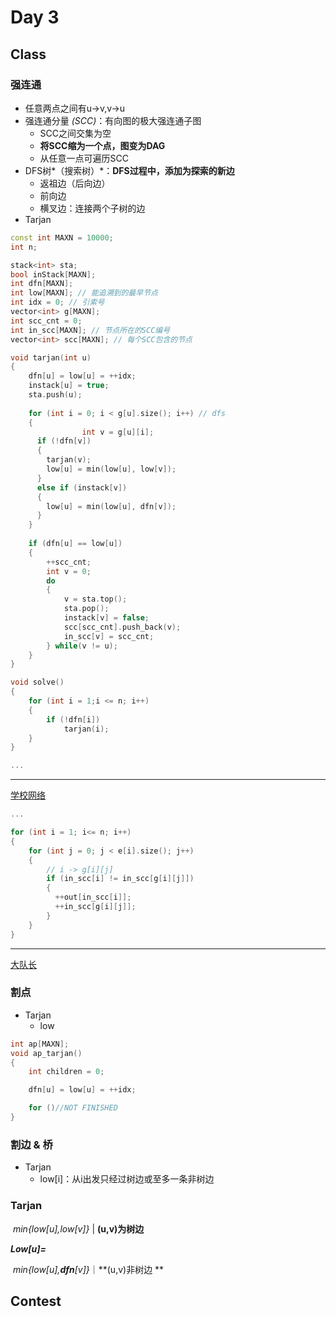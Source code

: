 # Day 3



## Class



### 强连通

+ 任意两点之间有u->v,v->u
+ 强连通分量 *(SCC)*：有向图的极大强连通子图
  + SCC之间交集为空
  + **将SCC缩为一个点，图变为DAG**
  + 从任意一点可遍历SCC
+ DFS树*（搜索树）*：**DFS过程中，添加为探索的新边**
  + 返祖边（后向边）
  + 前向边
  + 横叉边：连接两个子树的边
+ Tarjan

```c++
const int MAXN = 10000;
int n;

stack<int> sta;
bool inStack[MAXN];
int dfn[MAXN];
int low[MAXN]; // 能追溯到的最早节点
int idx = 0; // 引索号
vector<int> g[MAXN];
int scc_cnt = 0;
int in_scc[MAXN]; // 节点所在的SCC编号
vector<int> scc[MAXN]; // 每个SCC包含的节点

void tarjan(int u)
{
  	dfn[u] = low[u] = ++idx;
    instack[u] = true;
    sta.push(u);
  
    for (int i = 0; i < g[u].size(); i++) // dfs
    {
				int v = g[u][i];
      if (!dfn[v])
      {
        tarjan(v);
        low[u] = min(low[u], low[v]);
      }
      else if (instack[v])
      {
        low[u] = min(low[u], dfn[v]);
      }
    }
  
    if (dfn[u] == low[u])
    {
        ++scc_cnt;
        int v = 0;
        do
        {
            v = sta.top();
            sta.pop();
            instack[v] = false;
            scc[scc_cnt].push_back(v);
            in_scc[v] = scc_cnt;
        } while(v != u);
    }
}

void solve()
{
  	for (int i = 1;i <= n; i++)
    {
      	if (!dfn[i])
          	tarjan(i);
    }
}

...
```

---

[学校网络](http://www.xmoj.tech/problem.php?cid=3759&pid=2)

<!--缩点-->

```c++
...

for (int i = 1; i<= n; i++)
{
    for (int j = 0; j < e[i].size(); j++)
    {
        // i -> g[i][j]
        if (in_scc[i] != in_scc[g[i][j]])
        {
          ++out[in_scc[i]];
          ++in_scc[g[i][j]];
        }
    }
}
```

---

[大队长](http://www.xmoj.tech/problem.php?cid=3759&pid=1)



### 割点

+ Tarjan
  + low

```c++
int ap[MAXN];
void ap_tarjan()
{
    int children = 0;

    dfn[u] = low[u] = ++idx;

    for ()//NOT FINISHED
}
```



### 割边 & 桥

+ Tarjan
  + low[i]：从i出发只经过树边或至多一条非树边



### Tarjan



​					*min{low[u],low[v]}* | **(u,v)为树边**

***Low[u]=*** 	

​					*min{low[u],**dfn**[v]}*｜**(u,v)非树边 **



## Contest